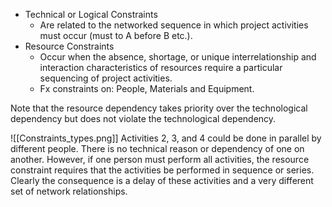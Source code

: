 
- Technical or Logical Constraints
	- Are related to the networked sequence in which project activities must occur (must to A before B etc.).
- Resource Constraints
	- Occur when the absence, shortage, or unique interrelationship and interaction characteristics of resources require a particular sequencing of project activities.
	- Fx constraints on: People, Materials and Equipment.

Note that the resource dependency takes priority over the technological dependency but does not violate the technological dependency.

![[Constraints_types.png]]
Activities 2, 3, and 4 could be done in parallel by different people. There is no technical reason or dependency of one on another. However, if one person must perform all activities, the resource constraint requires that the activities be performed in sequence or series. Clearly the consequence is a delay of these activities and a very different set of network relationships.